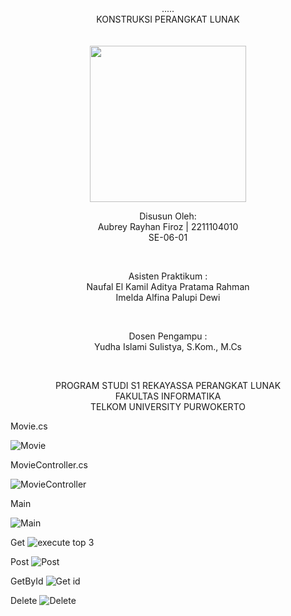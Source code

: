 <div align="center">
..... <br>
KONSTRUKSI PERANGKAT LUNAK <br>
<br>
<!-- MODUL I <br> -->
<!-- JUDUL -->
 <br>

<img src="https://lac.telkomuniversity.ac.id/wp-content/uploads/2021/01/cropped-1200px-Telkom_University_Logo.svg-270x270.png" width="250px">

<br>

Disusun Oleh: <br>
Aubrey Rayhan Firoz | 2211104010<br>
SE-06-01 <br>

<br>

Asisten Praktikum : <br>
Naufal El Kamil Aditya Pratama Rahman <br>
Imelda Alfina Palupi Dewi <br>

<br>

Dosen Pengampu : <br>
Yudha Islami Sulistya, S.Kom., M.Cs <br>

<br>

PROGRAM STUDI S1 REKAYASSA PERANGKAT LUNAK <br>
FAKULTAS INFORMATIKA <br> 
TELKOM UNIVERSITY PURWOKERTO <br>

</div>


Movie.cs

![Movie](https://github.com/user-attachments/assets/d3bc146f-9750-4e1b-829d-ec85dfb1fb17)

MovieController.cs

![MovieController](https://github.com/user-attachments/assets/b54b5b6c-cfb9-4ce6-81c3-f06a3e6f9830)

Main

![Main](https://github.com/user-attachments/assets/33c67a29-0138-4405-b1d5-34cf7404496f)

Get
![execute top 3](https://github.com/user-attachments/assets/587250c1-651e-42a7-b8c3-a33677d32da2)

Post
![Post](https://github.com/user-attachments/assets/6d01b07b-e82e-4417-8f1a-c1f2770fd9c9)

GetById
![Get id](https://github.com/user-attachments/assets/7c33d95e-a25b-431c-b3a2-b0ea6670f92f)

Delete
![Delete](https://github.com/user-attachments/assets/2386c2df-4cd9-4bbe-bcd7-69727142e897)







